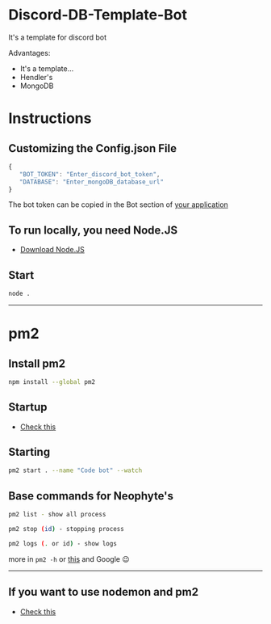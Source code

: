 # Discord-DB-Template-Bot
It's a template for discord bot

Advantages:
 - It's a template...
 - Hendler's
 - MongoDB

# Instructions
## Customizing the Config.json File
 ```js
 {
    "BOT_TOKEN": "Enter_discord_bot_token",
    "DATABASE": "Enter_mongoDB_database_url"
 }
 ```
 
The bot token can be copied in the Bot section of [your application](https://discord.com/developers/applications)

## To run locally, you need Node.JS
 - [Download Node.JS](https://nodejs.org/en/)

## Start
 ```sh
 node .
 ```
___

# pm2
## Install pm2
 ```sh 
 npm install --global pm2
 ```

## Startup
 - [Check this](https://futurestud.io/tutorials/pm2-restart-processes-after-system-reboot)

## Starting
 ```sh
 pm2 start . --name "Code bot" --watch
 ```

## Base commands for Neophyte's
 ```sh
pm2 list - show all process

pm2 stop (id) - stopping process

pm2 logs (. or id) - show logs
 ```
more in `pm2 -h` or [this](https://pm2.keymetrics.io/docs/usage/quick-start/) and Google 😉

___

## If you want to use nodemon and pm2
 - [Check this](https://stackoverflow.com/questions/69457892/nodemon-watch-vs-pm2-watch)

